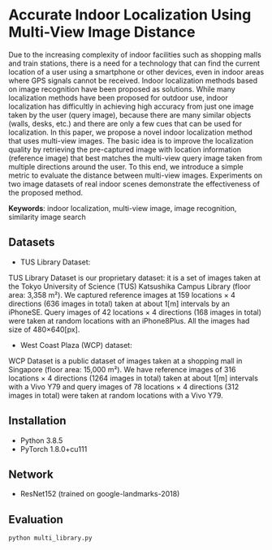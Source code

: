 # Accurate Indoor Localization Using Multi-View Image Distance

Due to the increasing complexity of indoor facilities such as shopping malls and train stations, 
there is a need for a technology that can find the current location of a user using a smartphone or other devices, 
even in indoor areas where GPS signals cannot be received. 
Indoor localization methods based on image recognition have been proposed as solutions. 
While many localization methods have been proposed for outdoor use, 
indoor localization has difficultly in achieving high accuracy from just one image taken by the user (query image), 
because there are many similar objects (walls, desks, etc.) and there are only a few cues that can be used for localization. 
In this paper, we propose a novel indoor localization method that uses multi-view images. 
The basic idea is to improve the localization quality by retrieving the pre-captured image with location information (reference image) that best matches the multi-view query image taken from multiple directions around the user. 
To this end, we introduce a simple metric to evaluate the distance between multi-view images. 
Experiments on two image datasets of real indoor scenes demonstrate the effectiveness of the proposed method.

**Keywords**:  indoor localization, multi-view image, image recognition, similarity image search

## Datasets
- TUS Library Dataset:

TUS Library Dataset is our proprietary dataset: it is a set of images taken at the Tokyo University of Science (TUS) Katsushika Campus Library (floor area: 3,358 m²). We captured reference images at 159 locations × 4 directions (636 images in total) taken at about 1[m] intervals by an iPhoneSE. Query images of 42 locations × 4 directions (168 images in total) were taken at random locations with an iPhone8Plus. All the images had size of 480×640[px].

- West Coast Plaza (WCP) dataset:

WCP Dataset is a public dataset of images taken at a shopping mall in Singapore (floor area: 15,000 m²). We have reference images of 316 locations × 4 directions (1264 images in total) taken at about 1[m] intervals with a Vivo Y79 and query images of 78 locations × 4 directions (312 images in total) were taken at random locations with a Vivo Y79.

## Installation
- Python 3.8.5
- PyTorch 1.8.0+cu111

## Network
- ResNet152 (trained on google-landmarks-2018)

## Evaluation
```
python multi_library.py
```

